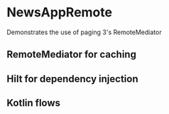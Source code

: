 # NewsAppRemote
Demonstrates the use of paging 3's RemoteMediator

## RemoteMediator for caching
## Hilt for dependency injection
## Kotlin flows
